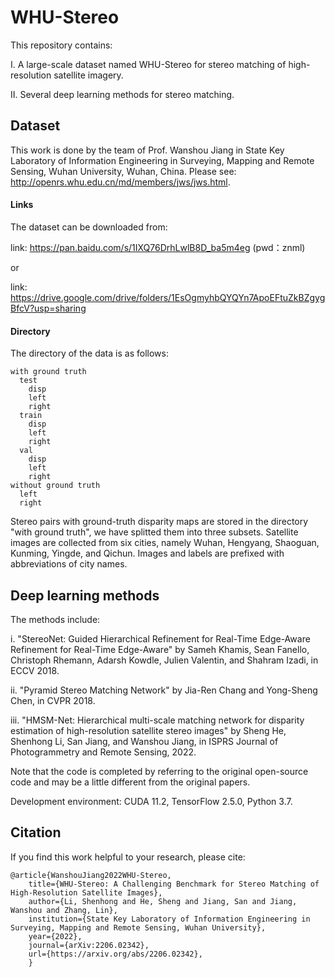 # WHU-Stereo
This repository contains:

I. A large-scale dataset named WHU-Stereo for stereo matching of high-resolution satellite imagery.

II. Several deep learning methods for stereo matching.

## Dataset
This work is done by the team of Prof. Wanshou Jiang in State Key Laboratory of Information Engineering in Surveying, Mapping and Remote Sensing, Wuhan University, Wuhan, China. Please see: http://openrs.whu.edu.cn/md/members/jws/jws.html.

#### Links

The dataset can be downloaded from:

link: https://pan.baidu.com/s/1IXQ76DrhLwlB8D_ba5m4eg (pwd：znml)

or

link: https://drive.google.com/drive/folders/1EsOgmyhbQYQYn7ApoEFtuZkBZgygBfcV?usp=sharing

#### Directory

The directory of the data is as follows:

    with ground truth
      test
        disp
        left
        right
      train
        disp
        left
        right
      val
        disp
        left
        right
    without ground truth
      left
      right

Stereo pairs with ground-truth disparity maps are stored in the directory "with ground truth", we have splitted them into three subsets. Satellite images are collected from six cities, namely Wuhan, Hengyang, Shaoguan, Kunming, Yingde, and Qichun. Images and labels are prefixed with abbreviations of city names.

## Deep learning methods
The methods include:

i. "StereoNet: Guided Hierarchical Refinement for Real-Time Edge-Aware Refinement for Real-Time Edge-Aware" by Sameh Khamis, Sean Fanello, Christoph Rhemann, Adarsh Kowdle, Julien Valentin, and Shahram Izadi, in ECCV 2018.

ii. "Pyramid Stereo Matching Network" by Jia-Ren Chang and Yong-Sheng Chen, in CVPR 2018.

iii. "HMSM-Net: Hierarchical multi-scale matching network for disparity estimation of high-resolution satellite stereo images" by Sheng He, Shenhong Li, San Jiang, and Wanshou Jiang, in ISPRS Journal of Photogrammetry and Remote Sensing, 2022.

Note that the code is completed by referring to the original open-source code and may be a little different from the original papers.

Development environment: CUDA 11.2, TensorFlow 2.5.0, Python 3.7.

## Citation
If you find this work helpful to your research, please cite:

    @article{WanshouJiang2022WHU-Stereo,
        title={WHU-Stereo: A Challenging Benchmark for Stereo Matching of High-Resolution Satellite Images},
        author={Li, Shenhong and He, Sheng and Jiang, San and Jiang, Wanshou and Zhang, Lin},
        institution={State Key Laboratory of Information Engineering in Surveying, Mapping and Remote Sensing, Wuhan University},
        year={2022},
        journal={arXiv:2206.02342},
        url={https://arxiv.org/abs/2206.02342},
        }
